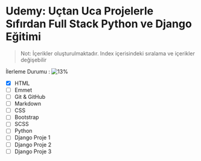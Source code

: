 # Udemy: Uçtan Uca Projelerle Sıfırdan Full Stack Python ve Django Eğitimi

> Not: İçerikler oluşturulmaktadır. Index içerisindeki sıralama ve içerikler değişebilir

İlerleme Durumu : ![13%](https://progress-bar.dev/13)

- [x] HTML
- [ ] Emmet
- [ ] Git & GitHub
- [ ] Markdown
- [ ] CSS
- [ ] Bootstrap
- [ ] SCSS
- [ ] Python
- [ ] Django Proje 1
- [ ] Django Proje 2
- [ ] Django Proje 3